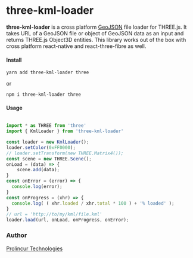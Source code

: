 
# three-kml-loader

**three-kml-loader** is a cross platform [GeoJSON](https://www.rfc-editor.org/rfc/rfc7946.html) file loader for THREE.js. It takes URL of a GeoJSON file or object of GeoJSON data as an input and returns THREE.js Object3D entities. This library works out of the box with cross platform react-native and react-three-fibre as well.

#### Install
```
yarn add three-kml-loader three
```
or
```
npm i three-kml-loader three
```

#### Usage

```javascript

import * as THREE from 'three'
import { KmlLoader } from 'three-kml-loader'

const loader = new KmlLoader();
loader.setColor(0xFF0000);
// loader.setTransform(new THREE.Matrix4());
const scene = new THREE.Scene();
onLoad = (data) => {
    scene.add(data);
}
const onError = (error) => {
  console.log(error);
}
const onProgress = (xhr) => {
  console.log( ( xhr.loaded / xhr.total * 100 ) + '% loaded' );
}
// url = 'http://to/my/kml/file.kml'
loader.load(url, onLoad, onProgress, onError);

```

### Author

[Prolincur Technologies](https://prolincur.com)
